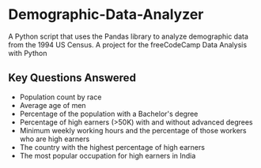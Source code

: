 # Demographic-Data-Analyzer
A Python script that uses the Pandas library to analyze demographic data from the 1994 US Census. A project for the freeCodeCamp Data Analysis with Python 

## Key Questions Answered
- Population count by race
- Average age of men
- Percentage of the population with a Bachelor's degree
- Percentage of high earners (>50K) with and without advanced degrees
- Minimum weekly working hours and the percentage of those workers who are high earners
- The country with the highest percentage of high earners
- The most popular occupation for high earners in India
